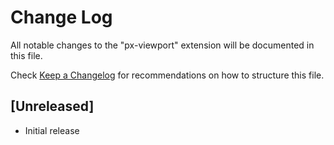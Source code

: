 # Change Log

All notable changes to the "px-viewport" extension will be documented in this file.

Check [Keep a Changelog](http://keepachangelog.com/) for recommendations on how to structure this file.

## [Unreleased]

- Initial release